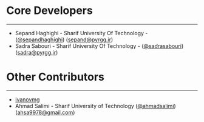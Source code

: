 # Core Developers #

----------
- Sepand Haghighi - Sharif University Of Technology - ([@sepandhaghighi](http://github.com/sepandhaghighi)) ([sepand@pyrgg.ir](mailto:sepand@pyrgg.ir))
- Sadra Sabouri - Sharif University Of Technology - ([@sadrasabouri](https://github.com/sadrasabouri)) ([sadra@pyrgg.ir](mailto:sadra@pyrgg.ir))

# Other Contributors #
----------
- [ivanovmg](https://github.com/ivanovmg)
- Ahmad Salimi - Sharif University of Technology ([@ahmadsalimi](https://github.com/ahmadsalimi)) ([ahsa9978@gmail.com](mailto:ahsa9978@gmail.com))
